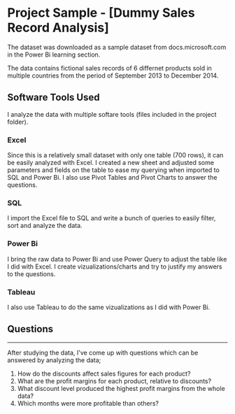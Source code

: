 # Project Sample - [Dummy Sales Record Analysis]

The dataset was downloaded as a sample dataset from docs.microsoft.com in the Power Bi learning section.

The data contains fictional sales records of 6 differnet products sold in multiple countries from the period of September 2013 to December 2014.

## Software Tools Used
I analyze the data with multiple softare tools (files included in the project folder).
### Excel
Since this is a relatively small dataset with only one table (700 rows), it can be easily analyzed with Excel. I created a new sheet and adjusted some parameters and fields on the table to ease my querying when imported to SQL and Power Bi.
I also use Pivot Tables and Pivot Charts to answer the questions.
### SQL
I import the Excel file to SQL and write a bunch of queries to easily filter, sort and analyze the data.
### Power Bi
I bring the raw data to Power Bi and use Power Query to adjust the table like I did with Excel. I create vizualizations/charts and try to justify my answers to the questions.
### Tableau
I also use Tableau to do the same vizualizations as I did with Power Bi.

## Questions
---
After studying the data, I've come up with questions which can be answered by analyzing the data;
1. How do the discounts affect sales figures for each product?
2. What are the profit margins for each product, relative to discounts?
3. What discount level produced the highest profit margins from the whole data?
4. Which months were more profitable than others?
